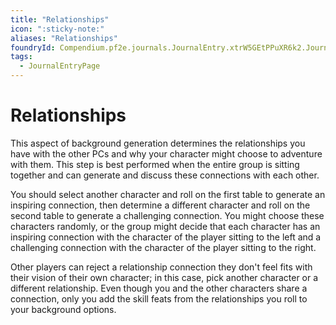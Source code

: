 ```yaml
---
title: "Relationships"
icon: ":sticky-note:"
aliases: "Relationships"
foundryId: Compendium.pf2e.journals.JournalEntry.xtrW5GEtPPuXR6k2.JournalEntryPage.bAIAWQ7q3ycIAnoj
tags:
  - JournalEntryPage
---
```


# Relationships
This aspect of background generation determines the relationships you have with the other PCs and why your character might choose to adventure with them. This step is best performed when the entire group is sitting together and can generate and discuss these connections with each other.

You should select another character and roll on the first table to generate an inspiring connection, then determine a different character and roll on the second table to generate a challenging connection. You might choose these characters randomly, or the group might decide that each character has an inspiring connection with the character of the player sitting to the left and a challenging connection with the character of the player sitting to the right.

Other players can reject a relationship connection they don't feel fits with their vision of their own character; in this case, pick another character or a different relationship. Even though you and the other characters share a connection, only you add the skill feats from the relationships you roll to your background options.